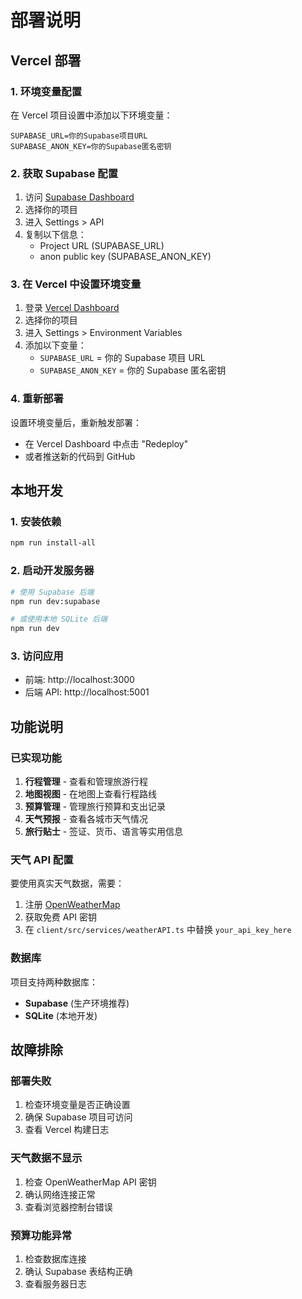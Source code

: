 # 部署说明

## Vercel 部署

### 1. 环境变量配置

在 Vercel 项目设置中添加以下环境变量：

```
SUPABASE_URL=你的Supabase项目URL
SUPABASE_ANON_KEY=你的Supabase匿名密钥
```

### 2. 获取 Supabase 配置

1. 访问 [Supabase Dashboard](https://supabase.com/dashboard)
2. 选择你的项目
3. 进入 Settings > API
4. 复制以下信息：
   - Project URL (SUPABASE_URL)
   - anon public key (SUPABASE_ANON_KEY)

### 3. 在 Vercel 中设置环境变量

1. 登录 [Vercel Dashboard](https://vercel.com/dashboard)
2. 选择你的项目
3. 进入 Settings > Environment Variables
4. 添加以下变量：
   - `SUPABASE_URL` = 你的 Supabase 项目 URL
   - `SUPABASE_ANON_KEY` = 你的 Supabase 匿名密钥

### 4. 重新部署

设置环境变量后，重新触发部署：

- 在 Vercel Dashboard 中点击 "Redeploy"
- 或者推送新的代码到 GitHub

## 本地开发

### 1. 安装依赖

```bash
npm run install-all
```

### 2. 启动开发服务器

```bash
# 使用 Supabase 后端
npm run dev:supabase

# 或使用本地 SQLite 后端
npm run dev
```

### 3. 访问应用

- 前端: http://localhost:3000
- 后端 API: http://localhost:5001

## 功能说明

### 已实现功能

1. **行程管理** - 查看和管理旅游行程
2. **地图视图** - 在地图上查看行程路线
3. **预算管理** - 管理旅行预算和支出记录
4. **天气预报** - 查看各城市天气情况
5. **旅行贴士** - 签证、货币、语言等实用信息

### 天气 API 配置

要使用真实天气数据，需要：

1. 注册 [OpenWeatherMap](https://openweathermap.org/api)
2. 获取免费 API 密钥
3. 在 `client/src/services/weatherAPI.ts` 中替换 `your_api_key_here`

### 数据库

项目支持两种数据库：

- **Supabase** (生产环境推荐)
- **SQLite** (本地开发)

## 故障排除

### 部署失败

1. 检查环境变量是否正确设置
2. 确保 Supabase 项目可访问
3. 查看 Vercel 构建日志

### 天气数据不显示

1. 检查 OpenWeatherMap API 密钥
2. 确认网络连接正常
3. 查看浏览器控制台错误

### 预算功能异常

1. 检查数据库连接
2. 确认 Supabase 表结构正确
3. 查看服务器日志
